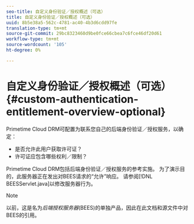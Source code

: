 ```yaml
---
seo-title: 自定义身份验证／授权概述（可选）
title: 自定义身份验证／授权概述（可选）
uuid: 8b5e38a5-562c-4781-ac40-4b3d6cdd97fe
translation-type: tm+mt
source-git-commit: 29bc8323460d9be0fce66cbea7c6fce46df20d61
workflow-type: tm+mt
source-wordcount: '105'
ht-degree: 0%

---
```



# 自定义身份验证／授权概述（可选）{#custom-authentication-entitlement-overview-optional}

Primetime Cloud DRM可配置为联系您自己的后端身份验证／授权服务，以确定：

* 是否允许此用户获取许可证？
* 许可证应包含哪些权利／限制？

Primetime Cloud DRM包括后端身份验证／授权服务的参考实施。 为了演示目的，此服务器正在发出对BEES请求的“允许”响应。 请参阅[!DNL BEESServlet.java]以修改服务器行为。

>[!NOTE]
>
>以前，这是名为&#x200B;*后端授权服务器*(BEES)的单独产品，因此在此文档和源文件中对BEES的引用。

